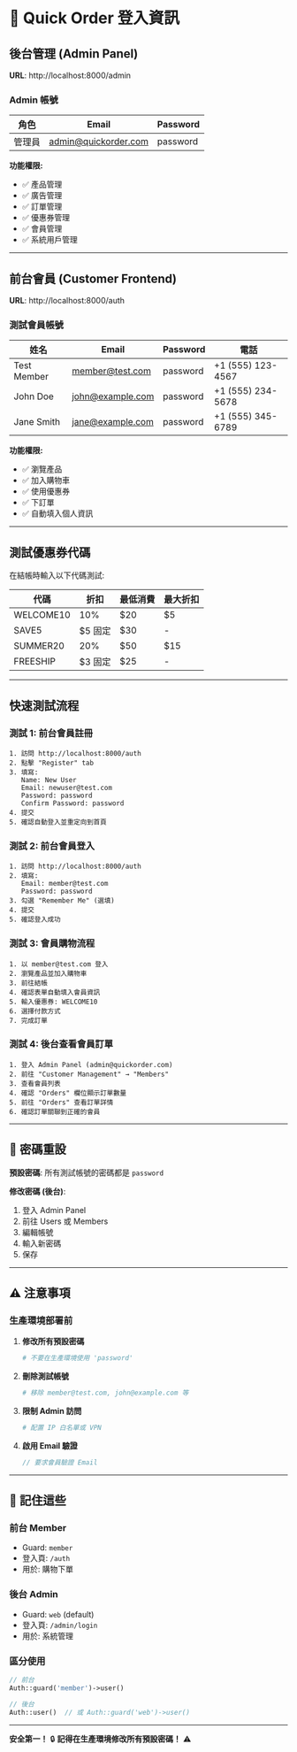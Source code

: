 # 🔐 Quick Order 登入資訊

## 後台管理 (Admin Panel)

**URL**: http://localhost:8000/admin

### Admin 帳號
| 角色 | Email | Password |
|------|-------|----------|
| 管理員 | admin@quickorder.com | password |

**功能權限:**
- ✅ 產品管理
- ✅ 廣告管理
- ✅ 訂單管理
- ✅ 優惠券管理
- ✅ 會員管理
- ✅ 系統用戶管理

---

## 前台會員 (Customer Frontend)

**URL**: http://localhost:8000/auth

### 測試會員帳號

| 姓名 | Email | Password | 電話 |
|------|-------|----------|------|
| Test Member | member@test.com | password | +1 (555) 123-4567 |
| John Doe | john@example.com | password | +1 (555) 234-5678 |
| Jane Smith | jane@example.com | password | +1 (555) 345-6789 |

**功能權限:**
- ✅ 瀏覽產品
- ✅ 加入購物車
- ✅ 使用優惠券
- ✅ 下訂單
- ✅ 自動填入個人資訊

---

## 測試優惠券代碼

在結帳時輸入以下代碼測試:

| 代碼 | 折扣 | 最低消費 | 最大折扣 |
|------|------|----------|----------|
| WELCOME10 | 10% | $20 | $5 |
| SAVE5 | $5 固定 | $30 | - |
| SUMMER20 | 20% | $50 | $15 |
| FREESHIP | $3 固定 | $25 | - |

---

## 快速測試流程

### 測試 1: 前台會員註冊
```
1. 訪問 http://localhost:8000/auth
2. 點擊 "Register" tab
3. 填寫:
   Name: New User
   Email: newuser@test.com
   Password: password
   Confirm Password: password
4. 提交
5. 確認自動登入並重定向到首頁
```

### 測試 2: 前台會員登入
```
1. 訪問 http://localhost:8000/auth
2. 填寫:
   Email: member@test.com
   Password: password
3. 勾選 "Remember Me" (選填)
4. 提交
5. 確認登入成功
```

### 測試 3: 會員購物流程
```
1. 以 member@test.com 登入
2. 瀏覽產品並加入購物車
3. 前往結帳
4. 確認表單自動填入會員資訊
5. 輸入優惠券: WELCOME10
6. 選擇付款方式
7. 完成訂單
```

### 測試 4: 後台查看會員訂單
```
1. 登入 Admin Panel (admin@quickorder.com)
2. 前往 "Customer Management" → "Members"
3. 查看會員列表
4. 確認 "Orders" 欄位顯示訂單數量
5. 前往 "Orders" 查看訂單詳情
6. 確認訂單關聯到正確的會員
```

---

## 🔄 密碼重設

**預設密碼**: 所有測試帳號的密碼都是 `password`

**修改密碼 (後台)**:
1. 登入 Admin Panel
2. 前往 Users 或 Members
3. 編輯帳號
4. 輸入新密碼
5. 保存

---

## ⚠️ 注意事項

### 生產環境部署前

1. **修改所有預設密碼**
   ```bash
   # 不要在生產環境使用 'password'
   ```

2. **刪除測試帳號**
   ```bash
   # 移除 member@test.com, john@example.com 等
   ```

3. **限制 Admin 訪問**
   ```bash
   # 配置 IP 白名單或 VPN
   ```

4. **啟用 Email 驗證**
   ```php
   // 要求會員驗證 Email
   ```

---

## 🎯 記住這些

### 前台 Member
- Guard: `member`
- 登入頁: `/auth`
- 用於: 購物下單

### 後台 Admin
- Guard: `web` (default)
- 登入頁: `/admin/login`
- 用於: 系統管理

### 區分使用
```php
// 前台
Auth::guard('member')->user()

// 後台
Auth::user()  // 或 Auth::guard('web')->user()
```

---

**安全第一！** 🔒
**記得在生產環境修改所有預設密碼！** ⚠️

